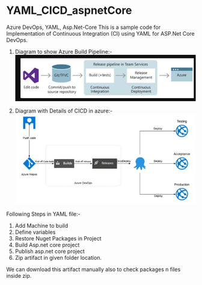 # YAML_CICD_aspnetCore
Azure DevOps, YAML, Asp.Net-Core
This is a sample code for Implementation of Continuous Integration (CI) using YAML for ASP.Net Core DevOps. 



1) Diagram to show Azure Build Pipeline:-
![alt azurebuild](https://github.com/vijay113/YAML_CICD_aspnetCore/blob/master/Image/CIImage.JPG)

2) Diagram with Details of CICD in azure:-
![alt azureimage](https://github.com/vijay113/YAML_CICD_aspnetCore/blob/master/Image/CIImage2.JPG)

Following Steps in YAML file:-
1) Add Machine to build
2) Define variables
3) Restore Nuget Packages in Project
4) Build Asp.net core project
5) Publish asp.net core project
6) Zip artifact in given folder location.

We can download this artifact manually also to check packages n files inside zip.
